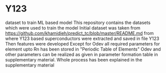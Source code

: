 # Y123
dataset to train ML based model
This repository contains the datasets which were used to train the model
Initial dataset was taken from https://github.com/khamidieh/predict_tc/blob/master/README.md from where Y123 based superconductors were extracted and saved in file Y123
Then features were developed 
Except for Odev all required parameters for element upto Rn has been stored in "Periodic Table of Elements"
Odev and other parameters can be realized as given in parameter formation table in supplementary material.
Whole process has been explained in the supplementary material
